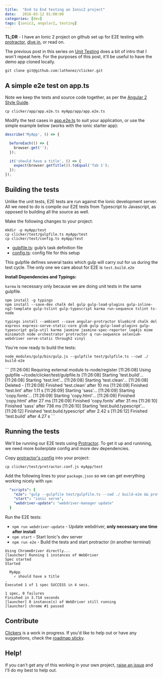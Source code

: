 ```yaml
---
title:  "End to End testing an Ionic2 project"
date:   2016-03-12 01:00:00
categories: [dev]
tags: [ionic2, angular2, testing]
---
```


**TL;DR** - I have an Ionic 2 project on github set up for E2E testing with [protractor][protractor-home], [dive in][clicker-repo], or read on.

The previous post in this series on [Unit Testing][blog-unit-testing] does a bit of intro that I won't repeat here. For the purposes of this post, it'll be useful to have the demo app cloned locally.

`git clone git@github.com:lathonez/clicker.git`

A simple e2e test on app.ts
----------------------------

Note we keep the tests and source code together, as per the [Angular 2 Style Guide][angular2-sg-dir].

`cp clicker/app/app.e2e.ts myApp/app/app.e2e.ts`

Modify the test cases in [app.e2e.ts][app.e2e.ts] to suit your application, or use the simple example below (works with the ionic starter app):

```javascript
describe('MyApp', () => {

  beforeEach(() => {
    browser.get('');
  });

  it('should have a title', () => {
    expect(browser.getTitle()).toEqual('Tab 1');
  });
});
```

Building the tests
-------------------

Unlike the unit tests, E2E tests are run against the Ionic development server. All we need to do is compile our E2E tests from Typescript to Javascript, as opposed to building all the source as well.

Make the following changes to your project:

<div class="highlighter-rouge">
<pre class="lowlight">
<code>mkdir -p myApp/test
cp clicker/test/gulpfile.ts myApp/test
cp clicker/test/config.ts myApp/test</code>
</pre>
</div>

* [gulpfile.ts][gulpfile.ts]: gulp’s task definition file
* [config.ts][config.ts]: config file for this setup

This gulpfile defines several tasks which gulp will carry out for us during the test cycle. The only one we care about for E2E is `test.build.e2e`

**Install Dependencies and Typings:**

`karma` is necessary only because we are doing unit tests in the same gulpfile.

<div class="highlighter-rouge">
<pre class="lowlight">
<code>npm install -g typings
npm install --save-dev chalk del gulp gulp-load-plugins gulp-inline-ng2-template gulp-tslint gulp-typescript karma run-sequence tslint ts-node</code>
</pre>
</div>

<div class="highlighter-rouge">
<pre class="lowlight">
<code>typings install --ambient --save angular-protractor bluebird chalk del express express-serve-static-core glob gulp gulp-load-plugins gulp-typescript gulp-util karma jasmine jasmine-spec-reporter log4js mime minimatch node orchestrator protractor q run-sequence selenium-webdriver serve-static through2 vinyl</code>
</pre>
</div>

You're now ready to build the tests:

<div class="highlighter-rouge">
<pre class="lowlight">
<code>node_modules/gulp/bin/gulp.js --gulpfile test/gulpfile.ts --cwd ./ build-e2e</code>
</pre>
</div>
```
[11:26:06] Requiring external module ts-node/register
[11:26:08] Using gulpfile ~/code/clicker/test/gulpfile.ts
[11:26:08] Starting 'test.build'...
[11:26:08] Starting 'test.lint'...
[11:26:08] Starting 'test.clean'...
[11:26:08] Deleted -
[11:26:08] Finished 'test.clean' after 10 ms
[11:26:09] Finished 'test.lint' after 1.11 s
[11:26:09] Starting 'sass'...
[11:26:09] Starting 'copy.fonts'...
[11:26:09] Starting 'copy.html'...
[11:26:09] Finished 'copy.html' after 27 ms
[11:26:09] Finished 'copy.fonts' after 31 ms
[11:26:10] Finished 'sass' after 736 ms
[11:26:10] Starting 'test.build.typescript'...
[11:26:12] Finished 'test.build.typescript' after 2.42 s
[11:26:12] Finished 'test.build' after 4.27 s
```

Running the tests
------------------

We'll be running our E2E tests using [Protractor][protractor-home]. To get it up and runnning, we need more boilerplate config and more dev dependencies.

Copy [protractor's config][protractor.conf.js] into your project:

`cp clicker/test/protractor.conf.js myApp/test`

Add the following lines to your `package.json` so we can get everything working nicely with `npm`:

```yaml
  "scripts": {
    "e2e": "gulp --gulpfile test/gulpfile.ts --cwd ./ build-e2e && protractor test/protractor.conf.js",
    "start": "ionic serve",
    "webdriver-update": "webdriver-manager update"
  }
```

Run the E2E tests:

* `npm run webdriver-update` - Update webdriver, **only necessary one time after install**
* `npm start` - Start Ionic's dev server
* `npm run e2e` - Build the tests and start protractor (in another terminal)

```
Using ChromeDriver directly...
[launcher] Running 1 instances of WebDriver
Spec started
Started

  MyApp
    ✓ should have a title
.
Executed 1 of 1 spec SUCCESS in 4 secs.

1 spec, 0 failures
Finished in 3.714 seconds
[launcher] 0 instance(s) of WebDriver still running
[launcher] chrome #1 passed
```

Contribute
----------

[Clickers][clicker-repo] is a work in progress. If you'd like to help out or have any suggestions, check the [roadmap sticky][clicker-issue-38].

Help!
-----

If you can't get any of this working in your own project, [raise an issue][clicker-issue-new] and I'll do my best to help out.

[angular2-sg-dir]:      https://github.com/mgechev/angular2-style-guide#directory-structure
[app.e2e.ts]:           https://github.com/lathonez/clicker/blob/master/app/app.e2e.ts
[blog-unit-testing]:    http://lathonez.github.io/2016/ionic-2-unit-testing/
[clicker-issue-38]:     https://github.com/lathonez/clicker/issues/38
[clicker-issue-new]:    https://github.com/lathonez/clicker/issues/new
[clicker-repo]:         http://github.com/lathonez/clicker
[config.ts]:            https://github.com/lathonez/clicker/blob/master/test/config.ts
[gulp-home]:            http://gulpjs.com/
[gulpfile.ts]:          https://github.com/lathonez/clicker/blob/master/test/gulpfile.ts
[protractor-home]:      https://angular.github.io/protractor
[protractor.conf.js]:   https://github.com/lathonez/clicker/blob/master/test/protractor.conf.js
